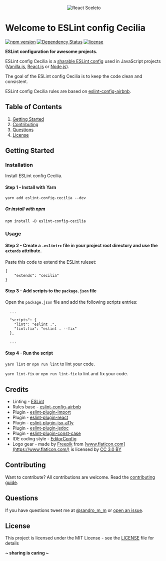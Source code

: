 <p align="center"><img src="http://sandromiguel.com/host/eslint-config-cecilia.png" alt="React Sceleto" /></p>

# Welcome to ESLint config Cecilia

[![npm version](https://badge.fury.io/js/eslint-config-cecilia.svg)](https://badge.fury.io/js/eslint-config-cecilia)
[![Dependency Status](https://david-dm.org/SandroMiguel/eslint-config-cecilia.svg)](https://david-dm.org/SandroMiguel/eslint-config-cecilia)
[![license](https://img.shields.io/badge/License-MIT-blue.svg?style=flat)](LICENSE)

**ESLint configuration for awesome projects.**

ESLint config Cecilia is a [sharable ESLint config](http://eslint.org/docs/developer-guide/shareable-configs.html)
used in JavaScript projects ([Vanilla.js](http://vanilla-js.com/), [React.js](https://reactjs.org/) or
[Node.js](https://nodejs.org/)).

The goal of the ESLint config Cecilia is to keep the code clean and consistent.

ESLint config Cecilia rules are based on [eslint-config-airbnb](https://www.npmjs.com/package/eslint-config-airbnb).

## Table of Contents
1. [Getting Started](#getting-started)
1. [Contributing](#contributing)
1. [Questions](#questions)
1. [License](#license)

## Getting Started

### Installation
Install ESLint config Cecilia.

#### Step 1 - Install with Yarn
`yarn add eslint-config-cecilia --dev`

##### Or install with npm
`npm install -D eslint-config-cecilia`

### Usage

#### Step 2 - Create a `.eslintrc` file in your project root directory and use the `extends` attribute.
Paste this code to extend the ESLint ruleset:
```
{
    "extends": "cecilia"
}
```

#### Step 3 - Add scripts to the `package.json` file
Open the `package.json` file and add the following scripts entries:
```
  ...

  "scripts": {
    "lint": "eslint .",
    "lint:fix": "eslint . --fix"
  },

  ...
```

#### Step 4 - Run the script
`yarn lint` or `npm run lint` to lint your code.

`yarn lint-fix` or `npm run lint-fix` to lint and fix your code.

## Credits
- Linting - [ESLint](https://eslint.org/)
- Rules base - [eslint-config-airbnb](https://www.npmjs.com/package/eslint-config-airbnb)
- Plugin - [eslint-plugin-import](https://www.npmjs.com/package/eslint-plugin-import)
- Plugin - [eslint-plugin-react](https://www.npmjs.com/package/eslint-plugin-react)
- Plugin - [eslint-plugin-jsx-a11y](https://www.npmjs.com/package/eslint-plugin-jsx-a11y)
- Plugin - [eslint-plugin-jsdoc](https://www.npmjs.com/package/eslint-plugin-jsdoc)
- Plugin - [eslint-plugin-const-case](https://www.npmjs.com/package/eslint-plugin-const-case)
- IDE coding style - [EditorConfig](https://editorconfig.org/)
- Logo gear - made by [Freepik](http://www.freepik.com) from [www.flaticon.com](https://www.flaticon.com/) is
licensed by [CC 3.0 BY](http://creativecommons.org/licenses/by/3.0/)

## Contributing
Want to contribute? All contributions are welcome. Read the [contributing guide](CONTRIBUTING.md).

## Questions
If you have questions tweet me at [@sandro_m_m](https://twitter.com/sandro_m_m) or [open an issue](../../issues/new).

## License
This project is licensed under the MIT License - see the [LICENSE](LICENSE) file for details

**~ sharing is caring ~**
